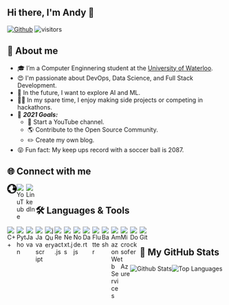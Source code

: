 ## Hi there, I'm Andy 👋

[![Github](https://img.shields.io/github/followers/andyli11?label=Follow&style=social)](https://github.com/andyli11)
![visitors](https://visitor-badge.laobi.icu/badge?page_id=andyli11.andyli11)

## 👦 About me
- 🎓 I’m a Computer Enginnering student at the [University of Waterloo](https://uwaterloo.ca/future-students/programs/computer-engineering "University of Waterloo").
- 😍 I'm passionate about DevOps, Data Science, and Full Stack Development.
- 🤖 In the future, I want to explore AI and ML.
- 👨‍💻 In my spare time, I enjoy making side projects or competing in hackathons.
- 💭 ***2021 Goals:***
  - 🤗 Start a YouTube channel.
  - 🌎 Contribute to the Open Source Community.
  - ✏️ Create my own blog.
- 😝 Fun fact: My keep ups record with a soccer ball is 2087.

## 🌐 Connect with me
[<img align="left" width="22px" src="https://raw.githubusercontent.com/iconic/open-iconic/master/svg/globe.svg" alt="website"/>][website]
[<img align="left" width="22px" src="https://cdn.jsdelivr.net/npm/simple-icons@v3/icons/youtube.svg" alt="YouTube"/>][youtube]
[<img align="left" width="22px" src="https://cdn.jsdelivr.net/npm/simple-icons@v3/icons/linkedin.svg" alt="LinkedIn"/>][linkedin]

[website]:https://andyli.dev/
[youtube]:https://www.youtube.com/watch?v=dQw4w9WgXcQ
[linkedin]:https://www.linkedin.com/in/andy-li-0573441b7/

<br/>

## 🛠️ Languages & Tools
<img align="left" width="22px" src="https://cdn.jsdelivr.net/npm/simple-icons@v3/icons/cplusplus.svg" alt="C++"/>
<img align="left" width="22px" src="https://cdn.jsdelivr.net/npm/simple-icons@v3/icons/python.svg" alt="Python"/>
<img align="left" width="22px" src="https://cdn.jsdelivr.net/npm/simple-icons@v3/icons/java.svg" alt="Java"/>
<img align="left" width="22px" src="https://cdn.jsdelivr.net/npm/simple-icons@v3/icons/javascript.svg" alt="Javascript"/>
<img align="left" width="22px" src="https://cdn.jsdelivr.net/npm/simple-icons@v3/icons/jquery.svg" alt="jQuery"/>
<img align="left" width="22px" src="https://cdn.jsdelivr.net/npm/simple-icons@v3/icons/react.svg" alt="React.js"/>
<img align="left" width="22px" src="https://cdn.jsdelivr.net/npm/simple-icons@v3/icons/next-dot-js.svg" alt="Next.js"/>
<img align="left" width="22px" src="https://cdn.jsdelivr.net/npm/simple-icons@v3/icons/node-dot-js.svg" alt="Node.js"/>
<img align="left" width="22px" src="https://cdn.jsdelivr.net/npm/simple-icons@v3/icons/dart.svg" alt="Dart"/>
<img align="left" width="22px" src="https://cdn.jsdelivr.net/npm/simple-icons@v3/icons/flutter.svg" alt="Flutter"/>
<img align="left" width="22px" src="https://cdn.jsdelivr.net/npm/simple-icons@v3/icons/gnubash.svg" alt="Bash"/>
<img align="left" width="22px" src="https://cdn.jsdelivr.net/npm/simple-icons@v3/icons/amazonaws.svg" alt="Amazon Web Services"/>
<img align="left" width="22px" src="https://cdn.jsdelivr.net/npm/simple-icons@v3/icons/microsoftazure.svg" alt="Microsoft Azure"/>
<img align="left" width="22px" src="https://cdn.jsdelivr.net/npm/simple-icons@v3/icons/docker.svg" alt="Docker"/>
<img align="left" width="22px" src="https://cdn.jsdelivr.net/npm/simple-icons@v3/icons/git.svg" alt="Git"/>

<br/>

## 🚀 My GitHub Stats
<img alt="Github Stats" align="left" src="https://github-readme-stats.codestackr.vercel.app/api?username=andyli11&show_icons=true&theme=algolia" />
<img alt="Top Languages" align="left" src="https://github-readme-stats.vercel.app/api/top-langs/?username=andyli11&theme=algolia" />
